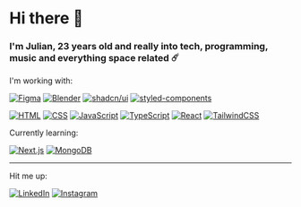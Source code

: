 # Hi there 👋
### I'm Julian, 23 years old and really into tech, programming, music and everything space related ☄️


I'm working with:

[![Figma](https://img.shields.io/badge/Figma-F24E1E?logo=figma&logoColor=white)](#)
[![Blender](https://img.shields.io/badge/Blender-%23F5792A.svg?logo=blender&logoColor=white)](#)
[![shadcn/ui](https://img.shields.io/badge/shadcn%2Fui-000?logo=shadcnui&logoColor=fff)](#)
[![styled-components](https://img.shields.io/badge/styled--components-DB7093?logo=styledcomponents&logoColor=fff)](#)

[![HTML](https://img.shields.io/badge/HTML-%23E34F26.svg?logo=html5&logoColor=white)](#)
[![CSS](https://img.shields.io/badge/CSS-1572B6?logo=css3&logoColor=fff)](#)
[![JavaScript](https://img.shields.io/badge/JavaScript-F7DF1E?logo=javascript&logoColor=000)](#)
[![TypeScript](https://img.shields.io/badge/TypeScript-3178C6?logo=typescript&logoColor=fff)](#)
[![React](https://img.shields.io/badge/React-%2320232a.svg?logo=react&logoColor=%2361DAFB)](#)
[![TailwindCSS](https://img.shields.io/badge/Tailwind%20CSS-%2338B2AC.svg?logo=tailwind-css&logoColor=white)](#)

Currently learning:

[![Next.js](https://img.shields.io/badge/Next.js-black?logo=next.js&logoColor=white)](#)
[![MongoDB](https://img.shields.io/badge/MongoDB-%234ea94b.svg?logo=mongodb&logoColor=white)](#)

---

Hit me up:

[![LinkedIn](https://custom-icon-badges.demolab.com/badge/LinkedIn-0A66C2?logo=linkedin-white&logoColor=fff)](https://www.linkedin.com/in/julian-d%C3%BCrr/)
[![Instagram](https://img.shields.io/badge/Instagram-%23E4405F.svg?logo=Instagram&logoColor=white)](http://instagram.com/julian.sngr)
